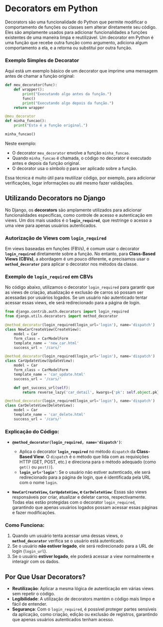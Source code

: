 # Decorators em Python

Decorators são uma funcionalidade do Python que permite modificar o comportamento de funções ou classes sem alterar diretamente seu código. Eles são amplamente usados para adicionar funcionalidades a funções existentes de uma maneira limpa e reutilizável. Um decorator em Python é uma função que recebe outra função como argumento, adiciona algum comportamento a ela, e a retorna ou substitui por outra função.

### Exemplo Simples de Decorator

Aqui está um exemplo básico de um decorator que imprime uma mensagem antes de chamar a função original:

```python
def meu_decorator(func):
    def wrapper():
        print("Executando algo antes da função.")
        func()
        print("Executando algo depois da função.")
    return wrapper

@meu_decorator
def minha_funcao():
    print("Esta é a função original.")

minha_funcao()
```

Neste exemplo:
- O decorator `meu_decorator` envolve a função `minha_funcao`.
- Quando `minha_funcao` é chamada, o código no decorator é executado antes e depois da função original.
- O decorator usa o símbolo `@` para ser aplicado sobre a função.

Essa técnica é muito útil para reutilizar código, por exemplo, para adicionar verificações, logar informações ou até mesmo fazer validações.

## Utilizando Decorators no Django

No Django, os **decorators** são amplamente utilizados para adicionar funcionalidades específicas, como controle de acesso e autenticação em views. Um dos mais usados é o **`login_required`**, que restringe o acesso a uma view para apenas usuários autenticados.

### Autorização de Views com `login_required`

Em views baseadas em funções (FBVs), é comum usar o decorator **`login_required`** diretamente sobre a função. No entanto, para **Class-Based Views (CBVs)**, a abordagem é um pouco diferente, e precisamos usar o **`method_decorator`** para aplicar o decorator nos métodos da classe.

### Exemplo de `login_required` em CBVs

No código abaixo, utilizamos o decorator `login_required` para garantir que as views de criação, atualização e exclusão de carros só possam ser acessadas por usuários logados. Se um usuário não autenticado tentar acessar essas views, ele será redirecionado para a página de login.

```python
from django.contrib.auth.decorators import login_required
from django.utils.decorators import method_decorator

@method_decorator(login_required(login_url='login'), name='dispatch')
class NewCarCreateView(CreateView):
    model = Car
    form_class = CarModelForm
    template_name = 'new_car.html'
    success_url = '/cars/'

@method_decorator(login_required(login_url='login'), name='dispatch')
class CarUpdateView(UpdateView):
    model = Car
    form_class = CarModelForm
    template_name = 'car_update.html'
    success_url = '/cars/'

    def get_success_url(self):
        return reverse_lazy('car_detail', kwargs={'pk': self.object.pk})

@method_decorator(login_required(login_url='login'), name='dispatch')
class CarDeleteView(DeleteView):
    model = Car
    template_name = 'car_delete.html'
    success_url = '/cars/'
```

### Explicação do Código:

- **`@method_decorator(login_required, name='dispatch')`**: 
  - Aplica o decorator **`login_required`** no método `dispatch` da **Class-Based View**. O `dispatch` é o método que lida com as requisições HTTP (GET, POST, etc.) e direciona para o método adequado (como `get()` ou `post()`).
  - **`login_url='login'`**: Se o usuário não estiver autenticado, ele será redirecionado para a página de login, que é identificada pela URL com o nome `login`.
  
- **`NewCarCreateView`, `CarUpdateView`, e `CarDeleteView`**: Essas são views responsáveis por criar, atualizar e deletar carros, respectivamente. Todas elas estão protegidas com o decorator `login_required`, garantindo que apenas usuários logados possam acessar essas páginas e fazer modificações.

### Como Funciona:
1. Quando um usuário tenta acessar uma dessas views, o **`method_decorator`** verifica se o usuário está autenticado.
2. Se o usuário **não estiver logado**, ele será redirecionado para a URL de login (`login_url`).
3. Se o usuário **estiver logado**, ele poderá acessar a view normalmente e interagir com os dados.

## Por Que Usar Decorators?

- **Reutilização**: Aplicar a mesma lógica de autenticação em várias views sem repetir o código.
- **Legibilidade**: A utilização de decorators mantém o código mais limpo e fácil de entender.
- **Segurança**: Com o `login_required`, é possível proteger partes sensíveis da aplicação, como criação, edição ou exclusão de registros, garantindo que apenas usuários autenticados tenham acesso.